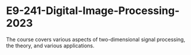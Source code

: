 # E9-241-Digital-Image-Processing-2023
The course covers various aspects of two-dimensional signal processing, the theory, and various applications.

